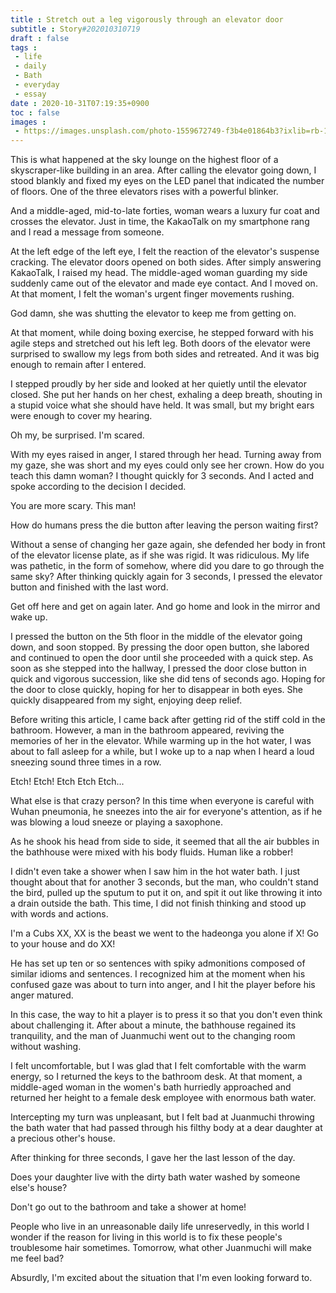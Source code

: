 ```yaml
---
title : Stretch out a leg vigorously through an elevator door
subtitle : Story#202010310719
draft : false
tags :
 - life
 - daily
 - Bath
 - everyday
 - essay
date : 2020-10-31T07:19:35+0900
toc : false
images : 
 - https://images.unsplash.com/photo-1559672749-f3b4e01864b3?ixlib=rb-1.2.1&q=80&fm=jpg&crop=entropy&cs=tinysrgb&w=1080&fit=max&ixid=eyJhcHBfaWQiOjE1NTU0OX0
---
```

This is what happened at the sky lounge on the highest floor of a skyscraper-like building in an area. After calling the elevator going down, I stood blankly and fixed my eyes on the LED panel that indicated the number of floors. One of the three elevators rises with a powerful blinker.  

And a middle-aged, mid-to-late forties, woman wears a luxury fur coat and crosses the elevator. Just in time, the KakaoTalk on my smartphone rang and I read a message from someone.  

At the left edge of the left eye, I felt the reaction of the elevator's suspense cracking. The elevator doors opened on both sides. After simply answering KakaoTalk, I raised my head. The middle-aged woman guarding my side suddenly came out of the elevator and made eye contact. And I moved on. At that moment, I felt the woman's urgent finger movements rushing.  

God damn, she was shutting the elevator to keep me from getting on.  

At that moment, while doing boxing exercise, he stepped forward with his agile steps and stretched out his left leg. Both doors of the elevator were surprised to swallow my legs from both sides and retreated. And it was big enough to remain after I entered.  

I stepped proudly by her side and looked at her quietly until the elevator closed. She put her hands on her chest, exhaling a deep breath, shouting in a stupid voice what she should have held. It was small, but my bright ears were enough to cover my hearing.  

Oh my, be surprised. I'm scared.  

With my eyes raised in anger, I stared through her head. Turning away from my gaze, she was short and my eyes could only see her crown. How do you teach this damn woman? I thought quickly for 3 seconds. And I acted and spoke according to the decision I decided.  

You are more scary. This man!  

How do humans press the die button after leaving the person waiting first?  

Without a sense of changing her gaze again, she defended her body in front of the elevator license plate, as if she was rigid. It was ridiculous. My life was pathetic, in the form of somehow, where did you dare to go through the same sky? After thinking quickly again for 3 seconds, I pressed the elevator button and finished with the last word.  

Get off here and get on again later. And go home and look in the mirror and wake up.  

I pressed the button on the 5th floor in the middle of the elevator going down, and soon stopped. By pressing the door open button, she labored and continued to open the door until she proceeded with a quick step. As soon as she stepped into the hallway, I pressed the door close button in quick and vigorous succession, like she did tens of seconds ago. Hoping for the door to close quickly, hoping for her to disappear in both eyes. She quickly disappeared from my sight, enjoying deep relief.  

Before writing this article, I came back after getting rid of the stiff cold in the bathroom. However, a man in the bathroom appeared, reviving the memories of her in the elevator. While warming up in the hot water, I was about to fall asleep for a while, but I woke up to a nap when I heard a loud sneezing sound three times in a row.  

Etch! Etch! Etch Etch Etch...    

What else is that crazy person? In this time when everyone is careful with Wuhan pneumonia, he sneezes into the air for everyone's attention, as if he was blowing a loud sneeze or playing a saxophone.  

As he shook his head from side to side, it seemed that all the air bubbles in the bathhouse were mixed with his body fluids. Human like a robber!  

I didn't even take a shower when I saw him in the hot water bath. I just thought about that for another 3 seconds, but the man, who couldn't stand the bird, pulled up the sputum to put it on, and spit it out like throwing it into a drain outside the bath. This time, I did not finish thinking and stood up with words and actions.  

I'm a Cubs XX, XX is the beast we went to the hadeonga you alone if X! Go to your house and do XX!  

He has set up ten or so sentences with spiky admonitions composed of similar idioms and sentences. I recognized him at the moment when his confused gaze was about to turn into anger, and I hit the player before his anger matured.  

In this case, the way to hit a player is to press it so that you don't even think about challenging it. After about a minute, the bathhouse regained its tranquility, and the man of Juanmuchi went out to the changing room without washing.  

I felt uncomfortable, but I was glad that I felt comfortable with the warm energy, so I returned the keys to the bathroom desk. At that moment, a middle-aged woman in the women's bath hurriedly approached and returned her height to a female desk employee with enormous bath water.  

Intercepting my turn was unpleasant, but I felt bad at Juanmuchi throwing the bath water that had passed through his filthy body at a dear daughter at a precious other's house.  

After thinking for three seconds, I gave her the last lesson of the day.  

Does your daughter live with the dirty bath water washed by someone else's house?  

Don't go out to the bathroom and take a shower at home!  

People who live in an unreasonable daily life unreservedly, in this world I wonder if the reason for living in this world is to fix these people's troublesome hair sometimes. Tomorrow, what other Juanmuchi will make me feel bad?  

Absurdly, I'm excited about the situation that I'm even looking forward to.
